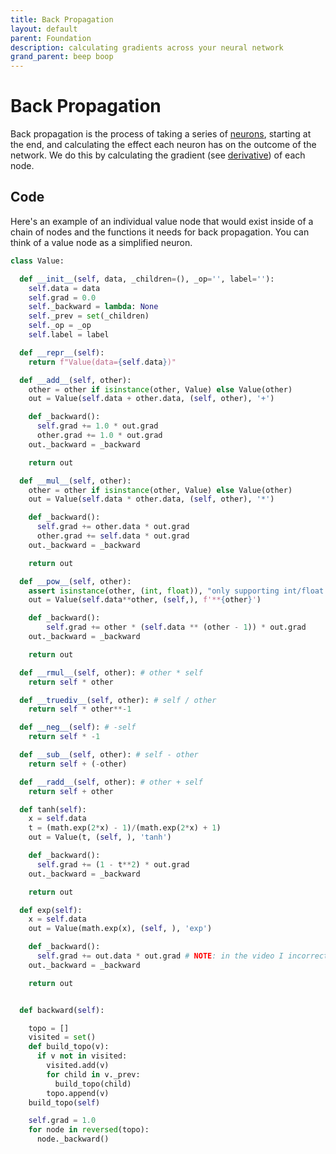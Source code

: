```yaml
---
title: Back Propagation
layout: default
parent: Foundation
description: calculating gradients across your neural network
grand_parent: beep boop
---
```


# Back Propagation

Back propagation is the process of taking a series of [neurons](../neurons), starting at the end, and calculating the effect each neuron has on the outcome of the network. We do this by calculating the gradient (see [derivative](../derivatives/)) of each node.

## Code

Here's an example of an individual value node that would exist inside of a chain of nodes and the functions it needs for back propagation. You can think of a value node as a simplified neuron. 

```python
class Value:

  def __init__(self, data, _children=(), _op='', label=''):
    self.data = data
    self.grad = 0.0
    self._backward = lambda: None
    self._prev = set(_children)
    self._op = _op
    self.label = label

  def __repr__(self):
    return f"Value(data={self.data})"

  def __add__(self, other):
    other = other if isinstance(other, Value) else Value(other)
    out = Value(self.data + other.data, (self, other), '+')

    def _backward():
      self.grad += 1.0 * out.grad
      other.grad += 1.0 * out.grad
    out._backward = _backward

    return out

  def __mul__(self, other):
    other = other if isinstance(other, Value) else Value(other)
    out = Value(self.data * other.data, (self, other), '*')

    def _backward():
      self.grad += other.data * out.grad
      other.grad += self.data * out.grad
    out._backward = _backward

    return out

  def __pow__(self, other):
    assert isinstance(other, (int, float)), "only supporting int/float powers for now"
    out = Value(self.data**other, (self,), f'**{other}')

    def _backward():
        self.grad += other * (self.data ** (other - 1)) * out.grad
    out._backward = _backward

    return out

  def __rmul__(self, other): # other * self
    return self * other

  def __truediv__(self, other): # self / other
    return self * other**-1

  def __neg__(self): # -self
    return self * -1

  def __sub__(self, other): # self - other
    return self + (-other)

  def __radd__(self, other): # other + self
    return self + other

  def tanh(self):
    x = self.data
    t = (math.exp(2*x) - 1)/(math.exp(2*x) + 1)
    out = Value(t, (self, ), 'tanh')

    def _backward():
      self.grad += (1 - t**2) * out.grad
    out._backward = _backward

    return out

  def exp(self):
    x = self.data
    out = Value(math.exp(x), (self, ), 'exp')

    def _backward():
      self.grad += out.data * out.grad # NOTE: in the video I incorrectly used = instead of +=. Fixed here.
    out._backward = _backward

    return out


  def backward(self):

    topo = []
    visited = set()
    def build_topo(v):
      if v not in visited:
        visited.add(v)
        for child in v._prev:
          build_topo(child)
        topo.append(v)
    build_topo(self)

    self.grad = 1.0
    for node in reversed(topo):
      node._backward()
```
